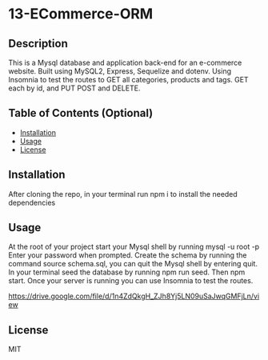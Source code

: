 # 13-ECommerce-ORM

## Description

This is a Mysql database and application back-end for an e-commerce website. Built using MySQL2, Express, Sequelize and dotenv. Using Insomnia to test the routes to GET all categories, products and tags. GET each by id, and PUT POST and DELETE.

## Table of Contents (Optional)

- [Installation](#installation)
- [Usage](#usage)
- [License](#license)

## Installation

After cloning the repo, in your terminal run npm i to install the needed dependencies 

## Usage
At the root of your project start your Mysql shell by running mysql -u root -p
Enter your password when prompted.
Create the schema by running the command source schema.sql, you can quit the Mysql shell by entering quit.
In your terminal seed the database by running npm run seed.
Then npm start.
Once your server is running you can use Insomnia to test the routes. 

https://drive.google.com/file/d/1n4ZdQkgH_ZJh8Yj5LN09uSaJwqGMFjLn/view



## License

MIT
